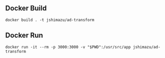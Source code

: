 ## Docker Build

```
docker build . -t jshimazu/ad-transform
```

## Docker Run

```
docker run -it --rm -p 3000:3000 -v "$PWD":/usr/src/app jshimazu/ad-transform
```
